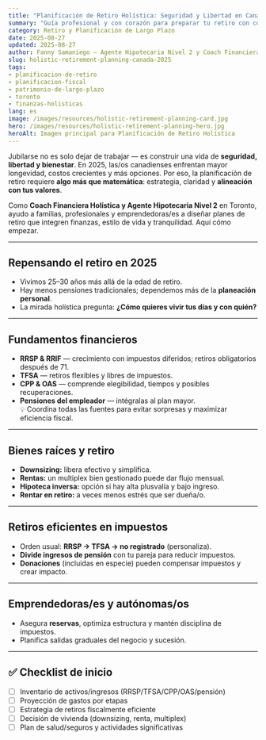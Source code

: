 ```yaml
---
title: "Planificación de Retiro Holística: Seguridad y Libertad en Canadá (2025)"
summary: "Guía profesional y con corazón para preparar tu retiro con confianza — estrategia financiera, bienes raíces, eficiencia fiscal y bienestar."
category: Retiro y Planificación de Largo Plazo
date: 2025-08-27
updated: 2025-08-27
author: Fanny Samaniego — Agente Hipotecaria Nivel 2 y Coach Financiera Holística
slug: holistic-retirement-planning-canada-2025
tags:
- planificacion-de-retiro
- planificacion-fiscal
- patrimonio-de-largo-plazo
- toronto
- finanzas-holisticas
lang: es
image: /images/resources/holistic-retirement-planning-card.jpg
hero: /images/resources/holistic-retirement-planning-hero.jpg
heroAlt: Imagen principal para Planificación de Retiro Holística
---
```


Jubilarse no es solo dejar de trabajar — es construir una vida de **seguridad, libertad y bienestar**. En 2025, las/os canadienses enfrentan mayor longevidad, costos crecientes y más opciones. Por eso, la planificación de retiro requiere **algo más que matemática**: estrategia, claridad y **alineación con tus valores**.

Como **Coach Financiera Holística y Agente Hipotecaria Nivel 2** en Toronto, ayudo a familias, profesionales y emprendedoras/es a diseñar planes de retiro que integren finanzas, estilo de vida y tranquilidad. Aquí cómo empezar.

---

## Repensando el retiro en 2025
- Vivimos 25–30 años más allá de la edad de retiro.  
- Hay menos pensiones tradicionales; dependemos más de la **planeación personal**.  
- La mirada holística pregunta: **¿Cómo quieres vivir tus días y con quién?**

---

## Fundamentos financieros
- **RRSP & RRIF** — crecimiento con impuestos diferidos; retiros obligatorios después de 71.  
- **TFSA** — retiros flexibles y libres de impuestos.  
- **CPP & OAS** — comprende elegibilidad, tiempos y posibles recuperaciones.  
- **Pensiones del empleador** — intégralas al plan mayor.  
💡 Coordina todas las fuentes para evitar sorpresas y maximizar eficiencia fiscal.

---

## Bienes raíces y retiro
- **Downsizing:** libera efectivo y simplifica.  
- **Rentas:** un multiplex bien gestionado puede dar flujo mensual.  
- **Hipoteca inversa:** opción si hay alta plusvalía y bajo ingreso.  
- **Rentar en retiro:** a veces menos estrés que ser dueña/o.

---

## Retiros eficientes en impuestos
- Orden usual: **RRSP → TFSA → no registrado** (personaliza).  
- **Divide ingresos de pensión** con tu pareja para reducir impuestos.  
- **Donaciones** (incluidas en especie) pueden compensar impuestos y crear impacto.

---

## Emprendedoras/es y autónomas/os
- Asegura **reservas**, optimiza estructura y mantén disciplina de impuestos.  
- Planifica salidas graduales del negocio y sucesión.

---

## ✅ Checklist de inicio
- [ ] Inventario de activos/ingresos (RRSP/TFSA/CPP/OAS/pensión)  
- [ ] Proyección de gastos por etapas  
- [ ] Estrategia de retiros fiscalmente eficiente  
- [ ] Decisión de vivienda (downsizing, renta, multiplex)  
- [ ] Plan de salud/seguros y actividades significativas
